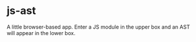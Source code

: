 # js-ast

A little browser-based app. Enter a JS module in the upper box and an AST will appear in the lower box.
